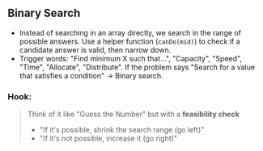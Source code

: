## Binary Search
- Instead of searching in an array directly, we search in the range of possible answers. Use a helper function (`canDo(mid)`) to check if a candidate answer is valid, then narrow down.
- Trigger words: "Find minimum X such that...", "Capacity", "Speed", "Time", "Allocate", "Distribute". If the problem says "Search for a value that satisfies a condition" -> Binary search.

### Hook:
>Think of it like "Guess the Number" but with a **feasibility check**
>- "If it's possible, shrink the search range (go left)"
>- "If it's not possible, increase it (go right)"
